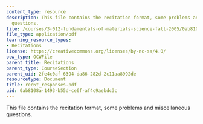 ```yaml
---
content_type: resource
description: This file contains the recitation format, some problems and miscellaneous
  questions.
file: /courses/3-012-fundamentals-of-materials-science-fall-2005/0ab8108a1493b55dce6faf4c9aebdc3c_rec6t_responses.pdf
file_type: application/pdf
learning_resource_types:
- Recitations
license: https://creativecommons.org/licenses/by-nc-sa/4.0/
ocw_type: OCWFile
parent_title: Recitations
parent_type: CourseSection
parent_uid: 2fe4c0af-6394-da86-282d-2c11aa8992de
resourcetype: Document
title: rec6t_responses.pdf
uid: 0ab8108a-1493-b55d-ce6f-af4c9aebdc3c
---
```

This file contains the recitation format, some problems and miscellaneous questions.
